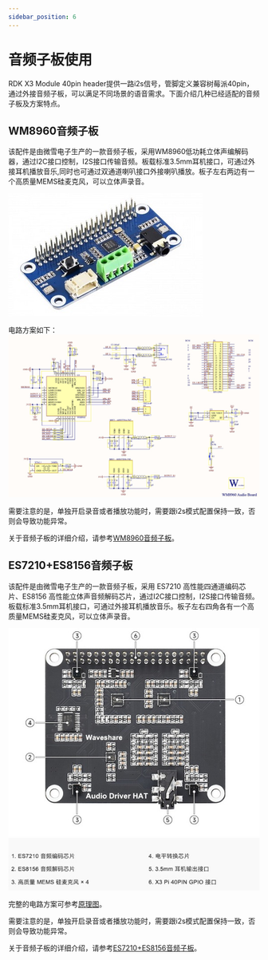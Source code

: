 ```yaml
---
sidebar_position: 6
---
```


# 音频子板使用

RDK X3 Module 40pin header提供一路i2s信号，管脚定义兼容树莓派40pin，通过外接音频子板，可以满足不同场景的语音需求。下面介绍几种已经适配的音频子板及方案特点。

## WM8960音频子板

该配件是由微雪电子生产的一款音频子板，采用WM8960低功耗立体声编解码器，通过I2C接口控制，I2S接口传输音频。板载标准3.5mm耳机接口，可通过外接耳机播放音乐,同时也可通过双通道喇叭接口外接喇叭播放。板子左右两边有一个高质量MEMS硅麦克风，可以立体声录音。

![image-audio-wm8960](./image/rdk_x3_module/image-audio-wm8960.jpg)

电路方案如下：
![image-audio-wm8960](./image/rdk_x3_module/image-audio-wm8960-schematic.jpg)

需要注意的是，单独开启录音或者播放功能时，需要跟i2s模式配置保持一致，否则会导致功能异常。

关于音频子板的详细介绍，请参考[WM8960音频子板](https://www.waveshare.net/wiki/WM8960_Audio_HAT)。

## ES7210+ES8156音频子板

该配件是由微雪电子生产的一款音频子板，采用 ES7210 高性能四通道编码芯片、ES8156 高性能立体声音频解码芯片，通过I2C接口控制，I2S接口传输音频。板载标准3.5mm耳机接口，可通过外接耳机播放音乐。板子左右四角各有一个高质量MEMS硅麦克风，可以立体声录音。 

![image-audio-es7210](./image/rdk_x3_module/image-audio-es7210.jpg)

完整的电路方案可参考[原理图](https://www.waveshare.net/w/upload/2/2f/Audio_Driver_HAT.pdf)。

需要注意的是，单独开启录音或者播放功能时，需要跟i2s模式配置保持一致，否则会导致功能异常。

关于音频子板的详细介绍，请参考[ES7210+ES8156音频子板](https://www.waveshare.net/wiki/Audio_Driver_HAT)。